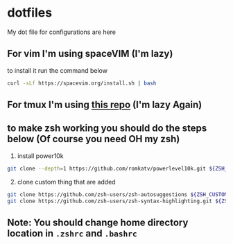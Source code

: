 # dotfiles
My dot file for configurations are here

## For vim I'm using spaceVIM (I'm lazy)
to install it run the command below
```bash
curl -sLf https://spacevim.org/install.sh | bash
```
## For tmux I'm using [this repo](https://github.com/gpakosz/.tmux) (I'm lazy Again)

## to make zsh working you should do the steps below (Of course you need OH my zsh)
1. install power10k
```bash
git clone --depth=1 https://github.com/romkatv/powerlevel10k.git ${ZSH_CUSTOM:-$HOME/.oh-my-zsh/custom}/themes/powerlevel10k
```
2. clone custom thing that are added
```bash
git clone https://github.com/zsh-users/zsh-autosuggestions ${ZSH_CUSTOM:-~/.oh-my-zsh/custom}/plugins/zsh-autosuggestions
git clone https://github.com/zsh-users/zsh-syntax-highlighting.git ${ZSH_CUSTOM:-~/.oh-my-zsh/custom}/plugins/zsh-syntax-highlighting
```

## Note: You should change home directory location in `.zshrc` and `.bashrc`
